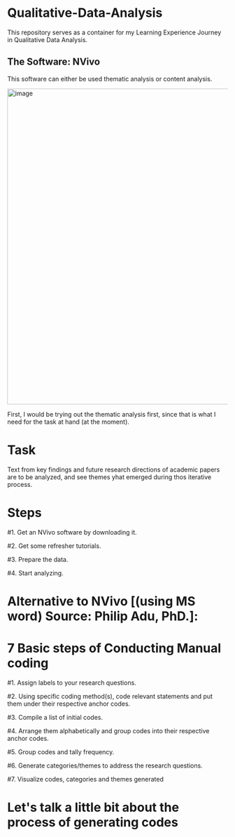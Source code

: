 # Qualitative-Data-Analysis
This repository serves as a container for my Learning Experience Journey in Qualitative Data Analysis.

## The Software: NVivo
This software can either be used thematic analysis or content analysis.

<img width="720" alt="image" src="https://github.com/user-attachments/assets/8608ba1c-5580-4f73-8809-6c7bc847c557" />

First, I would be trying out the thematic analysis first, since that is what I need for the task at hand (at the moment).

# Task
Text from key findings and future research directions of academic papers are to be analyzed, and see themes yhat emerged during thos iterative process.

# Steps
#1. Get an NVivo software by downloading it.

#2. Get some refresher tutorials.

#3. Prepare the data.

#4. Start analyzing.


# Alternative to NVivo [(using MS word) Source: Philip Adu, PhD.]: 
# 7 Basic steps of Conducting Manual coding
#1. Assign labels to your research questions.

#2. Using specific coding method(s), code relevant statements and put them under their respective anchor codes.

#3. Compile a list of initial codes.

#4. Arrange them alphabetically and group codes into their respective anchor codes.

#5. Group codes and tally frequency.

#6. Generate categories/themes to address the research questions.

#7. Visualize codes, categories and themes generated


# Let's talk a little bit about the process of generating codes
